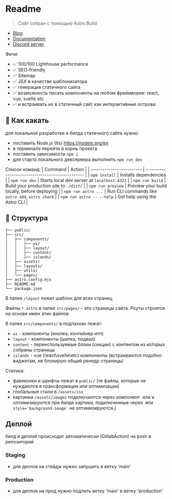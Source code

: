 # Readme

> Сайт собран с помощью Astro.Build 
- [Blog](https://github.com/withastro/astro/assets/2244813/ff10799f-a816-4703-b967-c78997e8323d)
- [Documentation](https://docs.astro.build) 
- [Discord server](https://astro.build/chat)

Фичи:
- ✅ 100/100 Lighthouse performance
- ✅ SEO-friendly
- ✅ Sitemap
- ✅ JSX в качестве шаблонизатора
- ✅ генерация статичного сайта
- ✅ возможность писать компоненты на любом фреймворке: react, vue, svelte etc
- ✅ и встраивать их в статичный сайт как интерактивные острова

## 🧞 Как какать 
для локальной разработки и билда статичного сайта нужно:
- поставить Node.js (lts) https://nodejs.org/en
- в терминале перейти в корнь проекта 
- поставить зависимости
  `npm i`
- для старта локального девсервера выполнить
  `npm run dev`

Список команд:
| Command                   | Action                                           |
| :------------------------ | :----------------------------------------------- |
| `npm install`             | Installs dependencies                            |
| `npm run dev`             | Starts local dev server at `localhost:4321`      |
| `npm run build`           | Build your production site to `./dist/`          |
| `npm run preview`         | Preview your build locally, before deploying     |
| `npm run astro ...`       | Run CLI commands like `astro add`, `astro check` |
| `npm run astro -- --help` | Get help using the Astro CLI                     |

## 🚀 Структура

```text
├── public/
├── src/
│   ├── components/
│   │   ├── ui/
│   │   ├── layout/
│   │   ├── content/
│   │   ├── islands/
│   ├── assets/
│   ├── layouts/
│   ├── utils/
│   └── pages/
├── astro.config.mjs
├── README.md
└── package.json
```

В папке `/layout` лежит шаблон для всех страниц

Файлы `*.astro` в папке `src/pages/` - это страницы сайта.
Роуты строятся на основе имен этих файлов

В папке `src/components/` в подпахках лежат:
- `ui` - компоненты (кнопка, контейнер итп)
- `layout` - компоненты (шапка, подвал)
- `content` - переиспользуемые блоки (секции) с контентом
  из которых собраны страницы
- `islands` - vue (react\svelte\etc) компоненты
  (встраиваются подобно виджетам, не блокирую общий ренедр страницы)

Статика:
- фавиконки и шрифты лежат в `public/`
  (те файлы, которые не нуждаются в трансформации или оптимизации)
- глобальные стили в `/assets/css`
- картинки `/assets/images`
  подключаются через компонент <Image /> или <Picture > и оптимизируются при билде
  картики, подключенные через <img> или `style='background-image'` не оптимизируются,(

## Деплой
билд и деплой происходит автоматически (GitlabAction) на push в репозиторий

### Staging
- для деплоя на стейдж нужно запушить в ветку 'main'

### Production
- для деплоя на прод нужно подлить ветку 'main' в ветку 'production'

